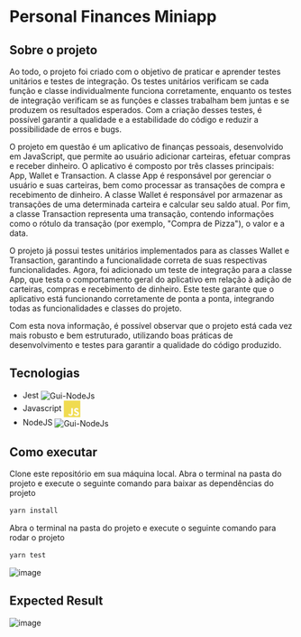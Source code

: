 # Personal Finances Miniapp
## Sobre o projeto 

Ao todo, o projeto foi criado com o objetivo de praticar e aprender testes unitários e testes de integração. Os testes unitários verificam se cada função e classe individualmente funciona corretamente, enquanto os testes de integração verificam se as funções e classes trabalham bem juntas e se produzem os resultados esperados. Com a criação desses testes, é possível garantir a qualidade e a estabilidade do código e reduzir a possibilidade de erros e bugs.

O projeto em questão é um aplicativo de finanças pessoais, desenvolvido em JavaScript, que permite ao usuário adicionar carteiras, efetuar compras e receber dinheiro. O aplicativo é composto por três classes principais: App, Wallet e Transaction. A classe App é responsável por gerenciar o usuário e suas carteiras, bem como processar as transações de compra e recebimento de dinheiro. A classe Wallet é responsável por armazenar as transações de uma determinada carteira e calcular seu saldo atual. Por fim, a classe Transaction representa uma transação, contendo informações como o rótulo da transação (por exemplo, "Compra de Pizza"), o valor e a data.

O projeto já possui testes unitários implementados para as classes Wallet e Transaction, garantindo a funcionalidade correta de suas respectivas funcionalidades. Agora, foi adicionado um teste de integração para a classe App, que testa o comportamento geral do aplicativo em relação à adição de carteiras, compras e recebimento de dinheiro. Este teste garante que o aplicativo está funcionando corretamente de ponta a ponta, integrando todas as funcionalidades e classes do projeto.

Com esta nova informação, é possível observar que o projeto está cada vez mais robusto e bem estruturado, utilizando boas práticas de desenvolvimento e testes para garantir a qualidade do código produzido.


## Tecnologias 
- Jest <img align="center" alt="Gui-NodeJs" height="30" src="https://cdn.jsdelivr.net/gh/devicons/devicon/icons/jest/jest-plain.svg" />
- Javascript <img align="center" alt="Gui-Js" height="30" width="30" src="https://raw.githubusercontent.com/devicons/devicon/master/icons/javascript/javascript-plain.svg"> 
- NodeJS <img align="center" alt="Gui-NodeJs" height="30" width="30" src="https://cdn.jsdelivr.net/gh/devicons/devicon/icons/nodejs/nodejs-original.svg" />

## Como executar
Clone este repositório em sua máquina local.
Abra o terminal na pasta do projeto e execute o seguinte comando para baixar as dependências do projeto
```bash
yarn install
```
Abra o terminal na pasta do projeto e execute o seguinte comando para rodar o projeto
```bash
yarn test
```
![image](https://user-images.githubusercontent.com/58920070/235045252-7b019776-c13a-4519-a6ca-4561da9ebc40.png)

## Expected Result
![image](https://user-images.githubusercontent.com/58920070/235045441-94aea1d9-0b2a-415f-8793-a94b697374d9.png)

